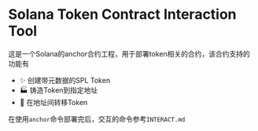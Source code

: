 # Solana Token Contract Interaction Tool

这是一个Solana的anchor合约工程，用于部署token相关的合约，该合约支持的功能有

- ✨ 创建带元数据的SPL Token
- 🏭 铸造Token到指定地址
- 💸 在地址间转移Token

在使用`anchor`命令部署完后，交互的命令参考`INTERACT.md`

